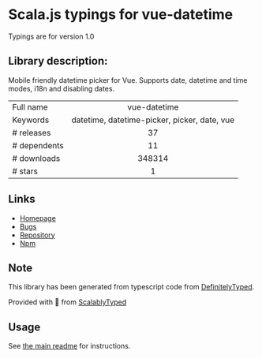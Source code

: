 
# Scala.js typings for vue-datetime

Typings are for version 1.0

## Library description:
Mobile friendly datetime picker for Vue. Supports date, datetime and time modes, i18n and disabling dates.

|                    |                 |
| ------------------ | :-------------: |
| Full name          | vue-datetime |
| Keywords           | datetime, datetime-picker, picker, date, vue |
| # releases         | 37 |
| # dependents       | 11 |
| # downloads        | 348314 |
| # stars            | 1 |

## Links
- [Homepage](https://github.com/mariomka/vue-datetime#readme)
- [Bugs](https://github.com/mariomka/vue-datetime/issues)
- [Repository](https://github.com/mariomka/vue-datetime)
- [Npm](https://www.npmjs.com/package/vue-datetime)
    


## Note
This library has been generated from typescript code from [DefinitelyTyped](https://definitelytyped.org).

Provided with :purple_heart: from [ScalablyTyped](https://github.com/oyvindberg/ScalablyTyped)

## Usage
See [the main readme](../../readme.md) for instructions.



